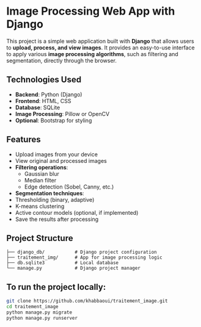 
# Image Processing Web App with Django

This project is a simple web application built with **Django** that allows users to **upload, process, and view images**. It provides an easy-to-use interface to apply various **image processing algorithms**, such as filtering and segmentation, directly through the browser.

## Technologies Used

- **Backend**: Python (Django)
- **Frontend**: HTML, CSS
- **Database**: SQLite
- **Image Processing**: Pillow or OpenCV
- **Optional**: Bootstrap for styling

## Features

-  Upload images from your device
-  View original and processed images
- **Filtering operations**:
  - Gaussian blur
  - Median filter
  - Edge detection (Sobel, Canny, etc.)
-  **Segmentation techniques**:
  - Thresholding (binary, adaptive)
  - K-means clustering
  - Active contour models (optional, if implemented)
-  Save the results after processing

## Project Structure

```
├── django_db/           # Django project configuration
├── traitement_img/      # App for image processing logic
├── db.sqlite3           # Local database
└── manage.py            # Django project manager
```

##  To run the project locally:

```bash
git clone https://github.com/khabbaoui/traitement_image.git
cd traitement_image
python manage.py migrate
python manage.py runserver
```

